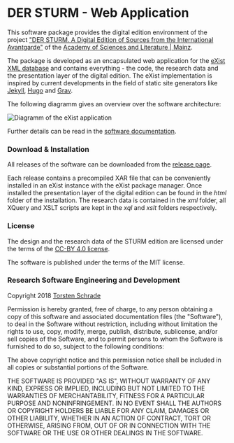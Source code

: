 # DER STURM - Web Application

This software package provides the digital edition environment of the project
<a href="https://sturm-edition.de/">"DER STURM. A Digital Edition of Sources from the International Avantgarde"</a>
of the <a href="http://www.adwmainz.de/">Academy of Sciences and Literature | Mainz</a>.

The package is developed as an encapsulated web application for the <a href="http://exist-db.org/">eXist XML database</a>
and contains everything - the code, the research data and the presentation layer of the digital edition. The eXist
implementation is inspired by current developments in the field of static site generators like 
<a href="https://jekyllrb.com/">Jekyll</a>, <a href="https://gohugo.io/">Hugo</a> and <a href="https://getgrav.org/">Grav</a>.

The following diagramm gives an overview over the software architecture:

![Diagramm of the eXist application](https://sturm-edition.de/images/sturm-exist-app.png "Diagramm of the STURM eXist application")

Further details can be read in the <a href="https://sturm-edition.de/ressourcen/software.html">software documentation</a>.

### Download & Installation

All releases of the software can be downloaded from the <a href="https://github.com/digicademy/sturm-exist-app/releases">release page</a>.

Each release contains a precompiled XAR file that can be conveniently installed
in an eXist instance with the eXist package manager. Once installed the presentation
layer of the digital edition can be found in the _html_ folder of the installation. The
research data is contained in the _xml_ folder, all XQuery and XSLT scripts
are kept in the _xql_ and _xslt_ folders respectively.

### License

The design and the research data of the STURM edition are licensed under the terms 
of the <a href="https://creativecommons.org/licenses/by/4.0/">CC-BY 4.0 license</a>.

The software is published under the terms of the MIT license. 

### Research Software Engineering and Development

Copyright 2018 <a href="https://orcid.org/0000-0002-0953-2818">Torsten Schrade</a>

Permission is hereby granted, free of charge, to any person obtaining a copy of this software and associated documentation files (the "Software"), to deal in the Software without restriction, including without limitation the rights to use, copy, modify, merge, publish, distribute, sublicense, and/or sell copies of the Software, and to permit persons to whom the Software is furnished to do so, subject to the following conditions:

The above copyright notice and this permission notice shall be included in all copies or substantial portions of the Software.

THE SOFTWARE IS PROVIDED "AS IS", WITHOUT WARRANTY OF ANY KIND, EXPRESS OR IMPLIED, INCLUDING BUT NOT LIMITED TO THE WARRANTIES OF MERCHANTABILITY, FITNESS FOR A PARTICULAR PURPOSE AND NONINFRINGEMENT. IN NO EVENT SHALL THE AUTHORS OR COPYRIGHT HOLDERS BE LIABLE FOR ANY CLAIM, DAMAGES OR OTHER LIABILITY, WHETHER IN AN ACTION OF CONTRACT, TORT OR OTHERWISE, ARISING FROM, OUT OF OR IN CONNECTION WITH THE SOFTWARE OR THE USE OR OTHER DEALINGS IN THE SOFTWARE.
